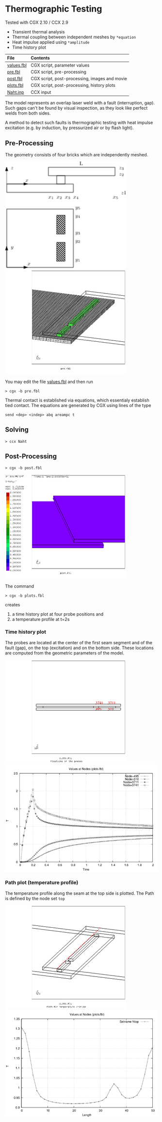 # Thermographic Testing
Tested with CGX 2.10 / CCX 2.9

+ Transient thermal analysis
+ Thermal coupling between independent meshes by `*equation`
+ Heat impulse applied using `*amplitude`
+ Time history plot

File                       | Contents    
 :-------------            | :-------------
 [values.fbl](values.fbl)  | CGX script, parameter values
 [pre.fbl](pre.fbl)        | CGX script, pre-processing
 [post.fbl](post.fbl)      | CGX script, post-processing, images and movie
 [plots.fbl](plots.fbl)    | CGX script, post-processing, history plots
 [Naht.inp](Naht.inp)      | CCX input

The model represents an overlap laser weld with a fault (interruption, gap). Such gaps can't be found by visual inspection, as they look like perfect welds from both sides.

A method to detect such faults is thermographic testing with heat impulse excitation (e.g. by induction, by pressurized air or by flash light).

## Pre-Processing
The geometry consists of four bricks which are independently meshed.

<img src="Naht.png"  title="Parameters and co-ordinates">
<img src="Refs/geo.png" width="400" title="Lower plate (gray), seam (green)">

You may edit the file [values.fbl](values.fbl) and then run
```
> cgx -b pre.fbl
```
Thermal contact is established via equations, which essentialy establish tied contact. The equations are generated by CGX using lines of the type
```
send <dep> <indep> abq areampc t
```
## Solving

```
> ccx Naht
```

## Post-Processing

```
> cgx -b post.fbl
```
<img src="movie.gif" width="400" title="Animation of the temperature history">

The command
```
> cgx -b plots.fbl
```
creates
 1. a time history plot at four probe positions and
 2. a temperature profile at t=2s

### Time history plot
The probes are located at the center of the first seam segment and of the fault (gap), on the top (excitation) and on the bottom side. These locations are computed from the geometric parameters of the model.

<img src="Refs/probes.png" width="400" title="Probe locations">

<img src="Refs/history.png" title="Temperature history at the probe locations">

### Path plot (temperature profile)

The temperature profile along the seam at the top side is plotted. The Path is defined by the node set `top`

<img src="Refs/path.png" width="400" title="Path for the temperature profile">

<img src="Refs/pathplot.png" title="Temperature profile at t=2s along the seam">
